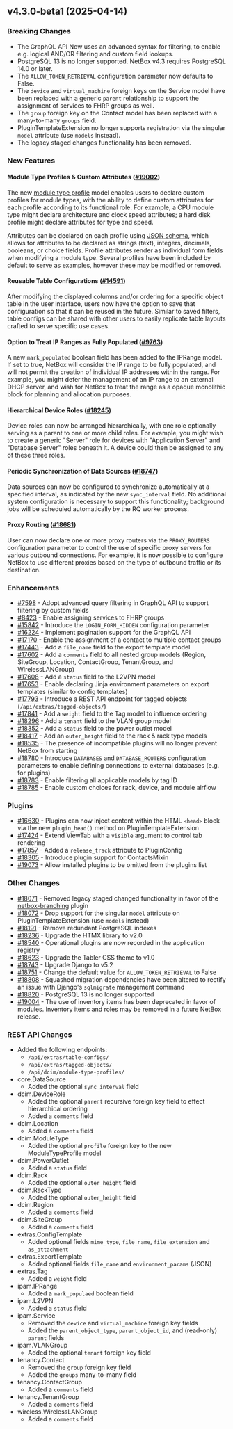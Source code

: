 ## v4.3.0-beta1 (2025-04-14)

### Breaking Changes

* The GraphQL API Now uses an advanced syntax for filtering, to enable e.g. logical AND/OR filtering and custom field lookups.
* PostgreSQL 13 is no longer supported. NetBox v4.3 requires PostgreSQL 14.0 or later.
* The `ALLOW_TOKEN_RETRIEVAL` configuration parameter now defaults to False.
* The `device` and `virtual_machine` foreign keys on the Service model have been replaced with a generic `parent` relationship to support the assignment of services to FHRP groups as well.
* The `group` foreign key on the Contact model has been replaced with a many-to-many `groups` field.
* PluginTemplateExtension no longer supports registration via the singular `model` attribute (use `models` instead).
* The legacy staged changes functionality has been removed.

### New Features

#### Module Type Profiles & Custom Attributes ([#19002](https://github.com/netbox-community/netbox/issues/19002))

The new [module type profile](../models/dcim/moduletypeprofile.md) model enables users to declare custom profiles for module types, with the ability to define custom attributes for each profile according to its functional role. For example, a CPU module type might declare architecture and clock speed attributes; a hard disk profile might declare attributes for type and speed.

Attributes can be declared on each profile using [JSON schema](https://json-schema.org/), which allows for attributes to be declared as strings (text), integers, decimals, booleans, or choice fields. Profile attributes render as individual form fields when modifying a module type. Several profiles have been included by default to serve as examples, however these may be modified or removed.

#### Reusable Table Configurations ([#14591](https://github.com/netbox-community/netbox/issues/14591))

After modifying the displayed columns and/or ordering for a specific object table in the user interface, users now have the option to save that configuration so that it can be reused in the future. Similar to saved filters, table configs can be shared with other users to easily replicate table layouts crafted to serve specific use cases.

#### Option to Treat IP Ranges as Fully Populated ([#9763](https://github.com/netbox-community/netbox/issues/9763))

A new `mark_populated` boolean field has been added to the IPRange model. If set to true, NetBox will consider the IP range to be fully populated, and will not permit the creation of individual IP addresses within the range. For example, you might defer the management of an IP range to an external DHCP server, and wish for NetBox to treat the range as a opaque monolithic block for planning and allocation purposes.

#### Hierarchical Device Roles ([#18245](https://github.com/netbox-community/netbox/issues/18245))

Device roles can now be arranged hierarchically, with one role optionally serving as a parent to one or more child roles. For example, you might wish to create a generic "Server" role for devices with "Application Server" and "Database Server" roles beneath it. A device could then be assigned to any of these three roles.

#### Periodic Synchronization of Data Sources ([#18747](https://github.com/netbox-community/netbox/issues/18747))

Data sources can now be configured to synchronize automatically at a specified interval, as indicated by the new `sync_interval` field. No additional system configuration is necessary to support this functionality; background jobs will be scheduled automatically by the RQ worker process.

#### Proxy Routing ([#18681](https://github.com/netbox-community/netbox/issues/18681))

User can now declare one or more proxy routers via the `PROXY_ROUTERS` configuration parameter to control the use of specific proxy servers for various outbound connections. For example, it is now possible to configure NetBox to use different proxies based on the type of outbound traffic or its destination.

### Enhancements

* [#7598](https://github.com/netbox-community/netbox/issues/7598) - Adopt advanced query filtering in GraphQL API to support filtering by custom fields
* [#8423](https://github.com/netbox-community/netbox/issues/8423) - Enable assigning services to FHRP groups
* [#15842](https://github.com/netbox-community/netbox/issues/15842) - Introduce the `LOGIN_FORM_HIDDEN` configuration parameter
* [#16224](https://github.com/netbox-community/netbox/issues/16224) - Implement pagination support for the GraphQL API
* [#17170](https://github.com/netbox-community/netbox/issues/17170) - Enable the assignment of a contact to multiple contact groups
* [#17443](https://github.com/netbox-community/netbox/issues/17443) - Add a `file_name` field to the export template model
* [#17602](https://github.com/netbox-community/netbox/issues/17602) - Add a `comments` field to all nested group models (Region, SiteGroup, Location, ContactGroup, TenantGroup, and WirelessLANGroup)
* [#17608](https://github.com/netbox-community/netbox/issues/17608) - Add a `status` field to the L2VPN model
* [#17653](https://github.com/netbox-community/netbox/issues/17653) - Enable declaring Jinja environment parameters on export templates (similar to config templates)
* [#17793](https://github.com/netbox-community/netbox/issues/17793) - Introduce a REST API endpoint for tagged objects (`/api/extras/tagged-objects/`)
* [#17841](https://github.com/netbox-community/netbox/issues/17841) - Add a `weight` field to the Tag model to influence ordering
* [#18296](https://github.com/netbox-community/netbox/issues/18296) - Add a `tenant` field to the VLAN group model
* [#18352](https://github.com/netbox-community/netbox/issues/18352) - Add a `status` field to the power outlet model
* [#18417](https://github.com/netbox-community/netbox/issues/18417) - Add an `outer_height` field to the rack & rack type models
* [#18535](https://github.com/netbox-community/netbox/issues/18535) - The presence of incompatible plugins will no longer prevent NetBox from starting
* [#18780](https://github.com/netbox-community/netbox/issues/18780) - Introduce `DATABASES` and `DATABASE_ROUTERS` configuration parameters to enable defining connections to external databases (e.g. for plugins)
* [#18783](https://github.com/netbox-community/netbox/issues/18783) - Enable filtering all applicable models by tag ID
* [#18785](https://github.com/netbox-community/netbox/issues/18785) - Enable custom choices for rack, device, and module airflow

### Plugins

* [#16630](https://github.com/netbox-community/netbox/issues/16630) - Plugins can now inject content within the HTML `<head>` block via the new `plugin_head()` method on PluginTemplateExtension
* [#17424](https://github.com/netbox-community/netbox/issues/17424) - Extend ViewTab with a `visible` argument to control tab rendering
* [#17857](https://github.com/netbox-community/netbox/issues/17857) - Added a `release_track` attribute to PluginConfig
* [#18305](https://github.com/netbox-community/netbox/issues/18305) - Introduce plugin support for ContactsMixin
* [#19073](https://github.com/netbox-community/netbox/issues/19073) - Allow installed plugins to be omitted from the plugins list

### Other Changes

* [#18071](https://github.com/netbox-community/netbox/issues/18071) - Removed legacy staged changed functionality in favor of the [netbox-branching](https://github.com/netboxlabs/netbox-branching) plugin
* [#18072](https://github.com/netbox-community/netbox/issues/18072) - Drop support for the singular `model` attribute on PluginTemplateExtension (use `models` instead)
* [#18191](https://github.com/netbox-community/netbox/issues/18191) - Remove redundant PostgreSQL indexes
* [#18236](https://github.com/netbox-community/netbox/issues/18236) - Upgrade the HTMX library to v2.0
* [#18540](https://github.com/netbox-community/netbox/issues/18540) - Operational plugins are now recorded in the application registry
* [#18623](https://github.com/netbox-community/netbox/issues/18623) - Upgrade the Tabler CSS theme to v1.0
* [#18743](https://github.com/netbox-community/netbox/issues/18743) - Upgrade Django to v5.2
* [#18751](https://github.com/netbox-community/netbox/issues/18751) - Change the default value for `ALLOW_TOKEN_RETRIEVAL` to False
* [#18808](https://github.com/netbox-community/netbox/issues/18808) - Squashed migration dependencies have been altered to rectify an issue with Django's `sqlmigrate` management command
* [#18820](https://github.com/netbox-community/netbox/issues/18820) - PostgreSQL 13 is no longer supported
* [#19004](https://github.com/netbox-community/netbox/issues/19004) - The use of inventory items has been deprecated in favor of modules. Inventory items and roles may be removed in a future NetBox release.

### REST API Changes

* Added the following endpoints:
    * `/api/extras/table-configs/`
    * `/api/extras/tagged-objects/`
    * `/api/dcim/module-type-profiles/`
* core.DataSource
    * Added the optional `sync_interval` field
* dcim.DeviceRole
    * Added the optional `parent` recursive foreign key field to effect hierarchical ordering
    * Added a `comments` field
* dcim.Location
    * Added a `comments` field
* dcim.ModuleType
    * Added the optional `profile` foreign key to the new ModuleTypeProfile model
* dcim.PowerOutlet
    * Added a `status` field
* dcim.Rack
    * Added the optional `outer_height` field
* dcim.RackType
    * Added the optional `outer_height` field
* dcim.Region
    * Added a `comments` field
* dcim.SiteGroup
    * Added a `comments` field
* extras.ConfigTemplate
    * Added optional fields `mime_type`, `file_name`, `file_extension` and `as_attachment`
* extras.ExportTemplate
    * Added optional fields `file_name` and `environment_params` (JSON)
* extras.Tag
    * Added a `weight` field
* ipam.IPRange
    * Added a `mark_populaed` boolean field
* ipam.L2VPN
    * Added a `status` field
* ipam.Service
    * Removed the `device` and `virtual_machine` foreign key fields
    * Added the `parent_object_type`, `parent_object_id`, and (read-only) `parent` fields
* ipam.VLANGroup
    * Added the optional `tenant` foreign key field
* tenancy.Contact
    * Removed the `group` foreign key field
    * Added the `groups` many-to-many field
* tenancy.ContactGroup
    * Added a `comments` field
* tenancy.TenantGroup
    * Added a `comments` field
* wireless.WirelessLANGroup
    * Added a `comments` field

